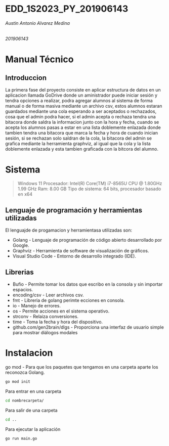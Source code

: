 # EDD_1S2023_PY_201906143
###### Austin Antonio Alvarez Medina 
###### 201906143
# Manual Técnico
## Introduccion

La primera fase del proyecto consiste en aplicar estructura de datos en un aplicacion llamada GoDrive donde un aministrador puede iniciar sesión y tendra opciones a realizar, podra agregar alumnos al sistema de forma manual o de forma masiva mediante un archivo csv, estos alumnos estaran guardados mediante una cola esperando a ser aceptados o rechazados, cosa que el admin podra hacer, si el admin acepta o rechaza tendra una bitacora donde saldra la informacion junto con la hora y fecha, cuando se acepta los alumnos pasas a estar en una lista doblemente enlazada donde tambien tendra una bitacora que marca la fecha y hora de cuando inician sesión, si se rechazan solo saldran de la cola, la bitacora del admin se grafica mediante la herramienta graphviz, al igual que la cola y la lista doblemente enlazada y esta tambien graficada con la bitcora del alumno.

# Sistema

> Windows 11
> Procesador: Intel(R) Core(TM) i7-8565U CPU @ 1.80GHz   1.99 GHz
> Ram: 8.00 GB
> Tipo de sistema: 64 bits, procesador basado en x64


## Lenguaje de programación y herramientas utilizadas

El lenguajde de progamacion y herramientasa utilizadas son:

- Golang - Lenguaje de programación de código abierto desarrollado por Google.
- Graphviz - Herramienta de software de visualización de gráficos.
- Visual Studio Code - Entorno de desarrollo integrado (IDE).

## Librerias
- Bufio - Permite tomar los datos que escribo en la consola y sin importar espacios.
- encoding/csv - Leer archivos csv.
- fmt - Libreria de golang perimte ecciones en consola.
- io - Manejo de errores.
- os - Permite acciones en el sistema operativo.
- strconv - Relaiza conversiones.
- time - Toma la fecha y hora del dispositivo.
- github.com/gen2brain/dlgs - Proporciona una interfaz de usuario simple para mostrar diálogos modales

# Instalacion
go mod - Para que los paquetes que tengamos en una carpeta aparte los reconozca Golang.


```sh
go mod init
```

Para entrar en una carpeta

```sh
cd nombrecarpeta/  
```

Para salir de una carpeta

```sh
cd ..  
```

Para ejecutar la aplicación

```sh
go run main.go  
```
